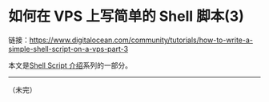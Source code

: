 # 如何在 VPS 上写简单的 Shell 脚本(3)

链接：https://www.digitalocean.com/community/tutorials/how-to-write-a-simple-shell-script-on-a-vps-part-3

本文是[Shell Script 介绍](..)系列的一部分。

---



（未完）
